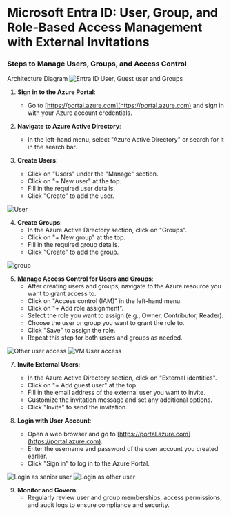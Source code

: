 # Microsoft Entra ID: User, Group, and Role-Based Access Management with External Invitations

### Steps to Manage Users, Groups, and Access Control

Architecture Diagram
![Entra ID User, Guest user and Groups](https://github.com/prasadDPR/Microsoft-Azure/assets/121819069/3e6dcd7a-b3b6-4e92-ad3b-1cc8972dcf54)


1. **Sign in to the Azure Portal**:
   - Go to [https://portal.azure.com](https://portal.azure.com) and sign in with your Azure account credentials.

2. **Navigate to Azure Active Directory**:
   - In the left-hand menu, select "Azure Active Directory" or search for it in the search bar.

3. **Create Users**:
   - Click on "Users" under the "Manage" section.
   - Click on "+ New user" at the top.
   - Fill in the required user details.
   - Click "Create" to add the user.
  
![User](https://github.com/prasadDPR/Microsoft-Azure/assets/121819069/c92dea9a-7173-4586-85dc-d369be067200)


4. **Create Groups**:
   - In the Azure Active Directory section, click on "Groups".
   - Click on "+ New group" at the top.
   - Fill in the required group details.
   - Click "Create" to add the group.
  
![group](https://github.com/prasadDPR/Microsoft-Azure/assets/121819069/238eafc0-0fbd-4b2e-a64e-7b1237ba3d67)


5. **Manage Access Control for Users and Groups**:
   - After creating users and groups, navigate to the Azure resource you want to grant access to.
   - Click on "Access control (IAM)" in the left-hand menu.
   - Click on "+ Add role assignment".
   - Select the role you want to assign (e.g., Owner, Contributor, Reader).
   - Choose the user or group you want to grant the role to.
   - Click "Save" to assign the role.
   - Repeat this step for both users and groups as needed.
  
![Other user access](https://github.com/prasadDPR/Microsoft-Azure/assets/121819069/5d3e475b-181c-4a77-b6cf-39789cde0305)
![VM User access](https://github.com/prasadDPR/Microsoft-Azure/assets/121819069/b68582db-46a5-4a80-99ca-26b39b36661b)


7. **Invite External Users**:
   - In the Azure Active Directory section, click on "External identities".
   - Click on "+ Add guest user" at the top.
   - Fill in the email address of the external user you want to invite.
   - Customize the invitation message and set any additional options.
   - Click "Invite" to send the invitation.

8. **Login with User Account**:
   - Open a web browser and go to [https://portal.azure.com](https://portal.azure.com).
   - Enter the username and password of the user account you created earlier.
   - Click "Sign in" to log in to the Azure Portal.
  
![Login as senior user](https://github.com/prasadDPR/Microsoft-Azure/assets/121819069/218fb381-7c94-478d-b10c-4655a1362246)
![Login as other user](https://github.com/prasadDPR/Microsoft-Azure/assets/121819069/6d5d5c20-40f2-4dab-b080-e21a2a1f8f8e)


9. **Monitor and Govern**:
   - Regularly review user and group memberships, access permissions, and audit logs to ensure compliance and security.
